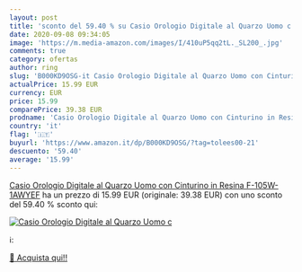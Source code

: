 ```yaml
---
layout: post
title: 'sconto del 59.40 % su Casio Orologio Digitale al Quarzo Uomo c  '
date: 2020-09-08 09:34:05
image: 'https://m.media-amazon.com/images/I/410uP5qq2tL._SL200_.jpg'
comments: true
category: ofertas
author: ring
slug: 'B000KD9OSG-it Casio Orologio Digitale al Quarzo Uomo con Cinturino in Resina F-105W-1AWYEF'
actualPrice: 15.99 EUR
currency: EUR
price: 15.99
comparePrice: 39.38 EUR
prodname: 'Casio Orologio Digitale al Quarzo Uomo con Cinturino in Resina F-105W-1AWYEF'
country: 'it'
flag: '🇮🇹'
buyurl: 'https://www.amazon.it/dp/B000KD9OSG/?tag=tolees00-21'
descuento: '59.40'
average: '15.99'
---
```


[Casio Orologio Digitale al Quarzo Uomo con Cinturino in Resina F-105W-1AWYEF](https://www.amazon.it/dp/B000KD9OSG/?tag=tolees00-21) ha un prezzo di 15.99 EUR (originale: 39.38 EUR) con uno sconto del 59.40 % sconto qui:

[![Casio Orologio Digitale al Quarzo Uomo c](https://m.media-amazon.com/images/I/410uP5qq2tL._SL200_.jpg)](https://www.amazon.it/dp/B000KD9OSG/?tag=tolees00-21)

ℹ️:


[🛒 Acquista qui!!](https://www.amazon.it/dp/B000KD9OSG/?tag=tolees00-21)
